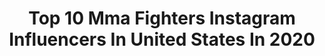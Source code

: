 ---
title: Top 10 Mma Fighters Instagram Influencers In United States In 2020
description: >-
  Find top mma fighters Instagram influencers in United States in 2020. Most popular hashtags: #mma #athlete #mmafighter #fight.
platform: Instagram
profiles:
  - username: "jayhieron"
    fullname: >-
      JAYHIERON
    location: "United States"
    followers: 21649
    engagement: 738
    commentsToLikes: 0.036449
    id: ck15pwtxh013c0i19aku2957z
    verified: true
    hashtags: "#getawaydriver, #64, #classic, #miami"
  - username: "kaytlinkatnissmma"
    fullname: >-
      Kaytlin Neil
    location: "United States"
    followers: 73788
    engagement: 165
    commentsToLikes: 0.056645
    id: ck0w6xmalaqwo0i19jf7f9z58
    verified: false
    hashtags: "#bada, #joggers, #maverikcenter, #fightnight"
  - username: "johnnysd"
    fullname: >-
      Johnny Faria
    location: "United States"
    followers: 29916
    engagement: 153
    commentsToLikes: 0.057021
    id: ck6ty61691vw80j71zh9y8baw
    verified: false
    hashtags: "#hyperfly, #tbt, #jiujitsulifestyle, #alliancesd"
  - username: "melanymarieward"
    fullname: >-
      Melany Marie Ward
    location: "United States"
    followers: 32281
    engagement: 1428
    commentsToLikes: 0.028624
    id: ck6tmsu5y8gu70j71r14hpu5q
    verified: false
    hashtags: "#1stphormathletesearch, #1stphorm, #boyfriend, #quarentinelife"
  - username: "beneildariush"
    fullname: >-
      Beneil Dariush
    location: "United States"
    followers: 39689
    engagement: 620
    commentsToLikes: 0.036089
    id: ck0vys7ud5jcf0i19gx0xjq72
    verified: true
    hashtags: "#ufc248, #israeladesanya, #xtremecouture, #ufc248"
  - username: "kyle_stewart0331"
    fullname: >-
      Kyle Stewart
    location: "United States"
    followers: 8409
    engagement: 883
    commentsToLikes: 0.028562
    id: ck5zk915tj1t10i146msuyppt
    verified: true
    hashtags: "#bringtheviolence, #makefightingfunagain, #martialartschallenge, #lfa84"
  - username: "joeyblackicedavis_"
    fullname: >-
      Joey Davis
    location: "United States"
    followers: 15208
    engagement: 627
    commentsToLikes: 0.022710
    id: ck138m3y1gwm60i19t7gj4nrl
    verified: false
    hashtags: "#cptthat, #god1, #whatever, #keepgod1st"
  - username: "blanchfield_mma"
    fullname: >-
      Erin Blanchfield
    location: "United States"
    followers: 5881
    engagement: 637
    commentsToLikes: 0.027472
    id: ck6tnlpcwa3jw0j71s3fbw6an
    verified: false
    hashtags: "#fuckcorona, #quarantine"
  - username: "vincetheanomaly"
    fullname: >-
      Vince Cachero
    location: "United States"
    followers: 9881
    engagement: 512
    commentsToLikes: 0.024014
    id: ck15tuagojxpd0i1960bsuw9z
    verified: false
    hashtags: "#mma, #defendhawaii, #mmatraining, #losangeles"
  - username: "laura_sanko"
    fullname: >-
      Laura Sanko
    location: "United States"
    followers: 99729
    engagement: 503
    commentsToLikes: 0.045084
    id: ck6tt37q58cb70j71950pw833
    verified: true
    hashtags: "#valentinashevchenko, #ufc248, #danawhite, #ufc246"
---